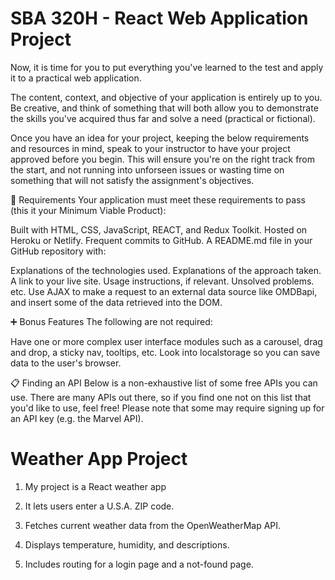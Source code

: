 # SBA 320H - React Web Application Project
Now, it is time for you to put everything you've learned to the test and apply it to a practical web application.

The content, context, and objective of your application is entirely up to you. Be creative, and think of something that will both allow you to demonstrate the skills you've acquired thus far and solve a need (practical or fictional).

Once you have an idea for your project, keeping the below requirements and resources in mind, speak to your instructor to have your project approved before you begin. This will ensure you're on the right track from the start, and not running into unforseen issues or wasting time on something that will not satisfy the assignment's objectives.


📑 Requirements
Your application must meet these requirements to pass (this it your Minimum Viable Product):

Built with HTML, CSS, JavaScript, REACT, and Redux Toolkit.
Hosted on Heroku or Netlify.
Frequent commits to GitHub.
A README.md file in your GitHub repository with:

Explanations of the technologies used.
Explanations of the approach taken.
A link to your live site.
Usage instructions, if relevant.
Unsolved problems.
etc.
Use AJAX to make a request to an external data source like OMDBapi, and insert some of the data retrieved into the DOM.

➕ Bonus Features
The following are not required:

Have one or more complex user interface modules such as a carousel, drag and drop, a sticky nav, tooltips, etc.
Look into localstorage so you can save data to the user's browser.

📋 Finding an API
Below is a non-exhaustive list of some free APIs you can use. There are many APIs out there, so if you find one not on this list that you'd like to use, feel free! Please note that some may require signing up for an API key (e.g. the Marvel API).

# Weather App Project 
1. My project is a React weather app 

2. It lets users enter a U.S.A. ZIP code.

3. Fetches current weather data from the OpenWeatherMap API.

4. Displays temperature, humidity, and descriptions.

5. Includes routing for a login page and a not-found page.